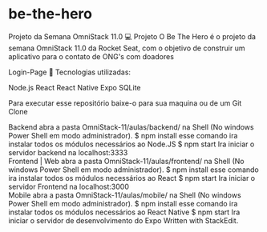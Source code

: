 # be-the-hero
Projeto da Semana OmniStack 11.0
💻 Projeto
O Be The Hero é o projeto da semana OmniStack 11.0 da Rocket Seat, com o objetivo de construir um aplicativo para o contato de ONG's com doadores

Login-Page
🚀 Tecnologias utilizadas:

Node.js
React
React Native
Expo
SQLite

Para executar esse repositório baixe-o para sua maquina ou de um Git Clone

Backend
abra a pasta OmniStack-11/aulas/backend/ na Shell (No windows Power Shell em modo administrador).
$ npm install esse comando ira instalar todos os módulos necessários ao Node.JS
$ npm start Ira iniciar o servidor backend na localhost:3333\
Frontend | Web
abra a pasta OmniStack-11/aulas/frontend/ na Shell (No windows Power Shell em modo administrador).
$ npm install esse comando ira instalar todos os módulos necessários ao React
$ npm start Ira iniciar o servidor Frontend na localhost:3000\
Mobile
abra a pasta OmniStack-11/aulas/mobile/ na Shell (No windows Power Shell em modo administrador).
$ npm install esse comando ira instalar todos os módulos necessários ao React Native
$ npm start Ira iniciar o servidor de desenvolvimento do Expo
Written with StackEdit.
